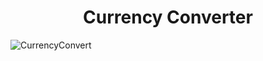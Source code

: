 <h1 align="center"> Currency Converter </h1>

<p align="center">
  
![CurrencyConvert](https://github.com/leozende/coin-exchange/assets/13819826/14a64894-54b0-4505-bff1-5fcd38f31ffe) 

</p>

